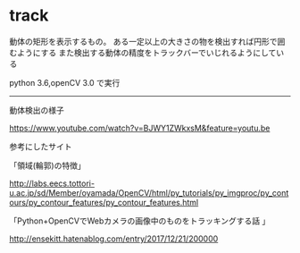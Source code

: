 # track

動体の矩形を表示するもの。
ある一定以上の大きさの物を検出すれば円形で囲むようにする
また検出する動体の精度をトラックバーでいじれるようにしている

python 3.6,openCV 3.0 で実行



---

動体検出の様子

https://www.youtube.com/watch?v=BJWY1ZWkxsM&feature=youtu.be

参考にしたサイト

「領域(輪郭)の特徴」

http://labs.eecs.tottori-u.ac.jp/sd/Member/oyamada/OpenCV/html/py_tutorials/py_imgproc/py_contours/py_contour_features/py_contour_features.html

「Python+OpenCVでWebカメラの画像中のものをトラッキングする話 」

http://ensekitt.hatenablog.com/entry/2017/12/21/200000
